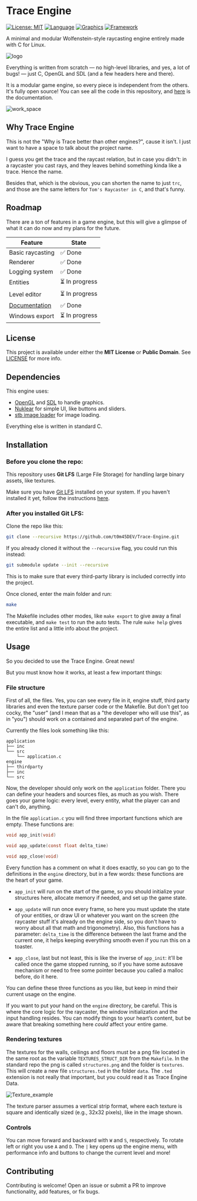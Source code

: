 # Trace Engine

[![License: MIT](https://img.shields.io/badge/License-MIT-yellow.svg)](https://github.com/t0m45DEV/Trace-Engine?tab=MIT-1-ov-file)
[![Language](https://img.shields.io/badge/Made%20with-C-blue)](#dependencies)
[![Graphics](https://img.shields.io/badge/Graphics-OpenGL-green)](https://www.opengl.org/)
[![Framework](https://img.shields.io/badge/Framework-SDL2-orange)](https://www.libsdl.org/)

A minimal and modular Wolfenstein-style raycasting engine entirely made with C for Linux.

![logo](resources/branding/trc_logo.png)

Everything is written from scratch — no high-level libraries, and yes, a lot of bugs! — just C, OpenGL and SDL (and a few headers here and there).

It is a modular game engine, so every piece is independent from the others. It's fully open source! You can see all the code in this repository, and [here](https://t0m45dev.github.io/Trace-Engine/) is the documentation.

![work_space](resources/screenshots/work_space.png)

## Why Trace Engine

This is not the "Why is Trace better than other engines?", cause it isn't. I just want to have a space to talk about the project name.

I guess you get the trace and the raycast relation, but in case you didn't: in a raycaster you cast rays, and they leaves behind something kinda like a trace. Hence the name.

Besides that, which is the obvious, you can shorten the name to just `trc`, and those are the same letters for `Tom's Raycaster in C`, and that's funny.

## Roadmap

There are a ton of features in a game engine, but this will give a glimpse of what it can do now and my plans for the future.

| Feature | State |
| --- | --- |
| Basic raycasting | ✅ Done |
| Renderer | ✅ Done |
| Logging system | ✅ Done |
| Entities | ⏳ In progress |
| Level editor | ⏳ In progress |
| [Documentation](https://t0m45dev.github.io/Trace-Engine/) | ✅ Done |
| Windows export | ⏳ In progress |

## License

This project is available under either the **MIT License** or **Public Domain**. See [LICENSE](LICENSE) for more info.


## Dependencies

This engine uses:

- [OpenGL](https://www.opengl.org/) and [SDL](https://www.libsdl.org/) to handle graphics. 
- [Nuklear](https://github.com/Immediate-Mode-UI/Nuklear) for simple UI, like buttons and sliders.
- [stb image loader](https://github.com/nothings/stb) for image loading.

Everything else is written in standard C.

## Installation

### Before you clone the repo:

This repository uses **Git LFS** (Large File Storage) for handling large binary assets, like textures.

Make sure you have [Git LFS](https://git-lfs.github.com/) installed on your system. If you haven't installed it yet, follow the instructions [here](https://github.com/git-lfs/git-lfs/wiki/Installation).

### After you installed Git LFS:

Clone the repo like this:

```bash
git clone --recursive https://github.com/t0m45DEV/Trace-Engine.git
```

If you already cloned it without the `--recursive` flag, you could run this instead:

```bash
git submodule update --init --recursive
```

This is to make sure that every third-party library is included correctly into the project.

Once cloned, enter the main folder and run:

```bash
make
```

The Makefile includes other modes, like `make export` to give away a final executable, and `make test` to run the auto tests. The rule `make help` gives the entire list and a little info about the project.

## Usage

So you decided to use the Trace Engine. Great news!

But you must know how it works, at least a few important things:

### File structure

First of all, the files. Yes, you can see every file in it, engine stuff, third party libraries and even the texture parser code or the Makefile. But don't get too cocky, the "user" (and I mean that as a "the developer who will use this", as in "you") should work on a contained and separated part of the engine.

Currently the files look something like this:

```
application
├── inc
└── src
    └── application.c
engine
├── thirdparty
├── inc
└── src
```

Now, the developer should only work on the `application` folder. There you can define your headers and sources files, as much as you wish. There goes your game logic: every level, every entity, what the player can and can't do, anything.

In the file `application.c` you will find three important functions which are empty. These functions are:

```C
void app_init(void)

void app_update(const float delta_time)

void app_close(void)
```

Every function has a comment on what it does exactly, so you can go to the definitions in the `engine` directory, but in a few words: these functions are the heart of your game.

- `app_init` will run on the start of the game, so you should initialize your structures here, allocate memory if needed, and set up the game state.

- `app_update` will run once every frame, so here you must update the state of your entities, or draw UI or whatever you want on the screen (the raycaster stuff it's already on the engine side, so you don't have to worry about all that math and trigonometry). Also, this functions has a parameter: `delta_time` is the difference between the last frame and the current one, it helps keeping everything smooth even if you run this on a toaster.

- `app_close`, last but not least, this is like the inverse of `app_init`: it'll be called once the game stopped running, so if you have some autosave mechanism or need to free some pointer because you called a malloc before, do it here.

You can define these three functions as you like, but keep in mind their current usage on the engine.

If you want to put your hand on the `engine` directory, be careful. This is where the core logic for the raycaster, the window initialization and the input handling resides. You can modify things to your heart’s content, but be aware that breaking something here _could_ affect your entire game.

### Rendering textures

The textures for the walls, ceilings and floors must be a png file located in the same root as the variable `TEXTURES_STRUCT_DIR` from the `Makefile`. In the standard repo the png is called `structures.png` and the folder is `textures`. This will create a new file `structures.ted` in the folder `data`. The `.ted` extension is not really that important, but you could read it as Trace Engine Data.

![Texture_example](resources/screenshots/texture_example.png)

The texture parser assumes a vertical strip format, where each texture is square and identically sized (e.g., 32x32 pixels), like in the image shown.

### Controls

You can move forward and backward with `W` and `S`, respectively. To rotate left or right you use `A` and `D`. The `|` key opens up the engine menu, with performance info and buttons to change the current level and more!

## Contributing

Contributing is welcome! Open an issue or submit a PR to improve functionality, add features, or fix bugs.

